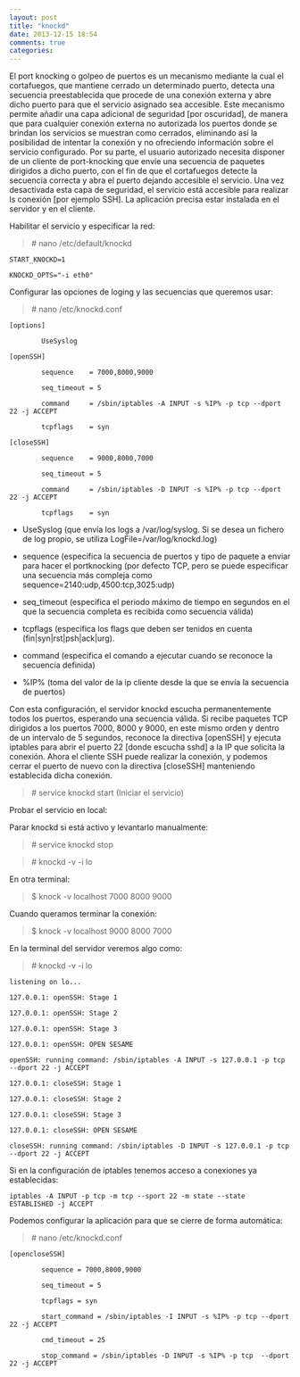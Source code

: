 ```yaml
---
layout: post
title: "knockd"
date: 2013-12-15 18:54
comments: true
categories: 
---
```

El port knocking o golpeo de puertos es un mecanismo mediante la cual el cortafuegos, que mantiene cerrado un determinado puerto, detecta una secuencia preestablecida que procede de una conexión externa y abre dicho puerto para que el servicio asignado sea accesible. Este mecanismo permite añadir una capa adicional de seguridad [por oscuridad], de manera que para cualquier conexión externa no autorizada los puertos donde se brindan los servicios se muestran como cerrados, eliminando así la posibilidad de intentar la conexión y no ofreciendo información sobre el servicio configurado. Por su parte, el usuario autorizado necesita disponer de un cliente de port-knocking que envíe una secuencia de paquetes dirigidos a dicho puerto, con el fin de que el cortafuegos detecte la secuencia correcta y abra el puerto dejando accesible el servicio. Una vez desactivada esta capa de seguridad, el servicio está accesible para realizar ls conexión [por ejemplo SSH]. La aplicación precisa estar instalada en el servidor y en el cliente.

Habilitar el servicio y especificar la red:

>\# nano /etc/default/knockd

	START_KNOCKD=1

	KNOCKD_OPTS="-i eth0"

Configurar las opciones de loging y las secuencias que queremos usar:

>\# nano /etc/knockd.conf

	[options]

	        UseSyslog

	[openSSH]

	        sequence    = 7000,8000,9000

	        seq_timeout = 5

	        command     = /sbin/iptables -A INPUT -s %IP% -p tcp --dport 22 -j ACCEPT

	        tcpflags    = syn

	[closeSSH]

	        sequence    = 9000,8000,7000

	        seq_timeout = 5

	        command     = /sbin/iptables -D INPUT -s %IP% -p tcp --dport 22 -j ACCEPT

	        tcpflags    = syn

* UseSyslog (que envía los logs a /var/log/syslog. Si se desea un fichero de log propio, se utiliza LogFile=/var/log/knockd.log)

* sequence (especifica la secuencia de puertos y tipo de paquete a enviar para hacer el portknocking (por defecto TCP, pero se puede especificar una secuencia más compleja como sequence=2140:udp,4500:tcp,3025:udp)

* seq_timeout (especifica el periodo máximo de tiempo en segundos en el que la secuencia completa es recibida como secuencia válida)

* tcpflags (especifica los flags que deben ser tenidos en cuenta (fin|syn|rst|psh|ack|urg).

* command (especifica el comando a ejecutar cuando se reconoce la secuencia definida)

* %IP% (toma del valor de la ip cliente desde la que se envía la secuencia de puertos)

Con esta configuración, el servidor knockd escucha permanentemente todos los puertos, esperando una secuencia válida. Si recibe paquetes TCP dirigidos a los puertos 7000, 8000 y 9000, en este mismo orden y dentro de un intervalo de 5 segundos, reconoce la directiva [openSSH] y ejecuta iptables para abrir el puerto 22 [donde escucha sshd] a la IP que solicita la conexión. Ahora el cliente SSH puede realizar la conexión, y podemos cerrar el puerto de nuevo con la directiva [closeSSH] manteniendo establecida dicha conexión.

>\# service knockd start (Iniciar el servicio)

Probar el servicio en local:

Parar knockd si está activo y levantarlo manualmente:

>\# service knockd stop

>\# knockd -v -i lo

En otra terminal:

>$ knock -v localhost 7000 8000 9000

Cuando queramos terminar la conexión:

>$ knock -v localhost 9000 8000 7000

En la terminal del servidor veremos algo como:

>\# knockd -v -i lo

	listening on lo...

	127.0.0.1: openSSH: Stage 1

	127.0.0.1: openSSH: Stage 2

	127.0.0.1: openSSH: Stage 3

	127.0.0.1: openSSH: OPEN SESAME

	openSSH: running command: /sbin/iptables -A INPUT -s 127.0.0.1 -p tcp --dport 22 -j ACCEPT

	127.0.0.1: closeSSH: Stage 1

	127.0.0.1: closeSSH: Stage 2

	127.0.0.1: closeSSH: Stage 3

	127.0.0.1: closeSSH: OPEN SESAME

	closeSSH: running command: /sbin/iptables -D INPUT -s 127.0.0.1 -p tcp --dport 22 -j ACCEPT

Si en la configuración de iptables tenemos acceso a conexiones ya establecidas:

	iptables -A INPUT -p tcp -m tcp --sport 22 -m state --state ESTABLISHED -j ACCEPT

Podemos configurar la aplicación para que se cierre de forma automática:

>\# nano /etc/knockd.conf

	[opencloseSSH]

	        sequence = 7000,8000,9000

	        seq_timeout = 5

	        tcpflags = syn

	        start_command = /sbin/iptables -I INPUT -s %IP% -p tcp --dport 22 -j ACCEPT

	        cmd_timeout = 25

	        stop_command = /sbin/iptables -D INPUT -s %IP% -p tcp  --dport 22 -j ACCEPT

